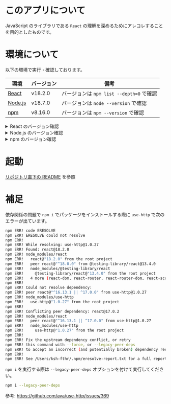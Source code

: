 # このアプリについて
JavaScript のライブラリである `React` の理解を深めるためにアレコレすることを目的としたものです。 


# 環境について
以下の環境で実行・確認しております。

| 環境 | バージョン | 備考 |
| ---- | ---------- | ---- |
| [React](https://ja.reactjs.org/)   | v18.2.0 | バージョンは `npm list --depth=0` で確認 |
| [Node.js](https://nodejs.org/ja/) | v18.7.0 | バージョンは `node --version` で確認 |
| [npm](https://www.npmjs.com/)  | v8.16.0 | バージョンは `npm --version` で確認 |

<details>
<summary>React のバージョン確認</summary>

```bash
% npm list --depth=0
app@0.1.0 /Users/ksh-fthr/workspace/react-and-echo-work/webapp/app
├── @testing-library/jest-dom@5.16.5
├── @testing-library/react@13.4.0
├── @testing-library/user-event@14.4.3
├── react-dom@18.2.0
├── react-router-dom@6.8.0
├── react-scripts@5.0.1
├── react@18.2.0
├── use-http@1.0.27
└── web-vitals@2.1.4
```
</details>

<details>
<summary>Node.js のバージョン確認</summary>

```bash
% node --version
v18.7.0
```

</details>

<details>
<summary>npm のバージョン確認</summary>

```bash
% npm -v
8.15.0
```

</details>

# 起動
[リポジトリ直下の README](../README.md) を参照

# 補足
依存関係の問題で `npm i` でパッケージをインストールする際に `use-http` で次のエラーが出ています。

```bash
npm ERR! code ERESOLVE
npm ERR! ERESOLVE could not resolve
npm ERR!
npm ERR! While resolving: use-http@1.0.27
npm ERR! Found: react@18.2.0
npm ERR! node_modules/react
npm ERR!   react@"18.2.0" from the root project
npm ERR!   peer react@"^18.0.0" from @testing-library/react@13.4.0
npm ERR!   node_modules/@testing-library/react
npm ERR!     @testing-library/react@"13.4.0" from the root project
npm ERR!   4 more (react-dom, react-router, react-router-dom, react-scripts)
npm ERR!
npm ERR! Could not resolve dependency:
npm ERR! peer react@"^16.13.1 || ^17.0.0" from use-http@1.0.27
npm ERR! node_modules/use-http
npm ERR!   use-http@"1.0.27" from the root project
npm ERR!
npm ERR! Conflicting peer dependency: react@17.0.2
npm ERR! node_modules/react
npm ERR!   peer react@"^16.13.1 || ^17.0.0" from use-http@1.0.27
npm ERR!   node_modules/use-http
npm ERR!     use-http@"1.0.27" from the root project
npm ERR!
npm ERR! Fix the upstream dependency conflict, or retry
npm ERR! this command with --force, or --legacy-peer-deps
npm ERR! to accept an incorrect (and potentially broken) dependency resolution.
npm ERR!
npm ERR! See /Users/ksh-fthr/.npm/eresolve-report.txt for a full report.
```

`npm i` を実行する際は `--legacy-peer-deps` オプションを付けて実行してください。

```bash
npm i --legacy-peer-deps
```

参考: https://github.com/ava/use-http/issues/369

